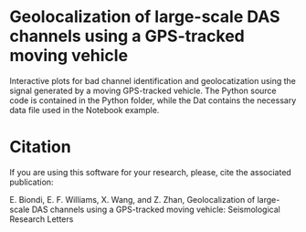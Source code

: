 # Geolocalization of large-scale DAS channels using a GPS-tracked moving vehicle 

Interactive plots for bad channel identification and geolocatization using the signal generated by
a moving GPS-tracked vehicle. The Python source code is contained in the Python folder, while the Dat
contains the necessary data file used in the Notebook example.

# Citation

If you are using this software for your research, please, cite the associated publication:

E. Biondi, E. F. Williams, X. Wang, and Z. Zhan, Geolocalization of large-scale DAS channels using a GPS-tracked moving vehicle: Seismological Research Letters

